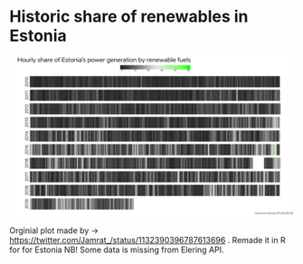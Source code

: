 # Historic share of renewables in Estonia



![renew_plot](https://github.com/snailwellington/renewables_EST/blob/master/output/renewable_balance.png)


Orginial plot made by -> https://twitter.com/Jamrat_/status/1132390396787613696 . Remade it in R for  for Estonia
NB! Some data is missing from Elering API. 
